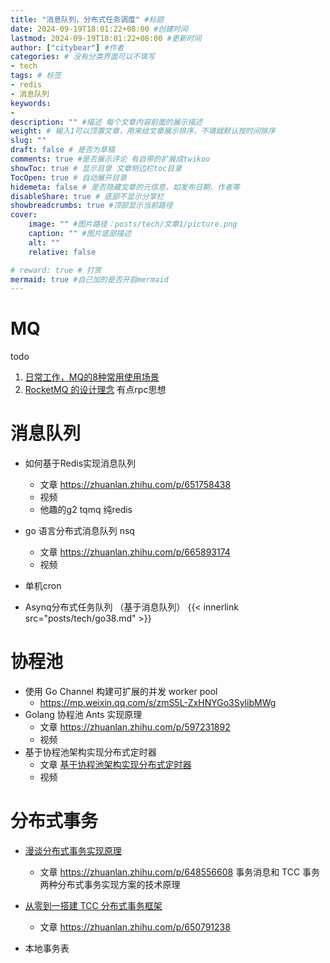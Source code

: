 ```yaml
---
title: "消息队列，分布式任务调度" #标题
date: 2024-09-19T18:01:22+08:00 #创建时间
lastmod: 2024-09-19T18:01:22+08:00 #更新时间
author: ["citybear"] #作者
categories: # 没有分类界面可以不填写
- tech
tags: # 标签
- redis
- 消息队列
keywords: 
- 
description: "" #描述 每个文章内容前面的展示描述
weight: # 输入1可以顶置文章，用来给文章展示排序，不填就默认按时间排序
slug: ""
draft: false # 是否为草稿
comments: true #是否展示评论 有自带的扩展成twikoo
showToc: true # 显示目录 文章侧边栏toc目录
TocOpen: true # 自动展开目录
hidemeta: false # 是否隐藏文章的元信息，如发布日期、作者等
disableShare: true # 底部不显示分享栏
showbreadcrumbs: true #顶部显示当前路径
cover:
    image: "" #图片路径：posts/tech/文章1/picture.png
    caption: "" #图片底部描述
    alt: ""
    relative: false

# reward: true # 打赏
mermaid: true #自己加的是否开启mermaid
---
```

# MQ 
todo
1. [日常工作，MQ的8种常用使用场景](https://mp.weixin.qq.com/s/6vDMvJ13RP2xPVCACBvW8w)
2. [RocketMQ 的设计理念](https://mp.weixin.qq.com/s/i_bwyEb8QqfVLxY-R9odag) 有点rpc思想

# 消息队列
- 如何基于Redis实现消息队列
  - 文章 https://zhuanlan.zhihu.com/p/651758438
  - 视频
  - 他趣的g2 tqmq 纯redis

- go 语言分布式消息队列 nsq
   - 文章 https://zhuanlan.zhihu.com/p/665893174
   - 视频

- 单机cron

- Asynq分布式任务队列 （基于消息队列）
{{< innerlink src="posts/tech/go38.md" >}}

# 协程池
- 使用 Go Channel 构建可扩展的并发 worker pool
  - https://mp.weixin.qq.com/s/zmS5L-ZxHNYGo3SylibMWg
- Golang 协程池 Ants 实现原理 
  - 文章  https://zhuanlan.zhihu.com/p/597231892
  - 视频
- 基于协程池架构实现分布式定时器
  - 文章 [基于协程池架构实现分布式定时器](https://zhuanlan.zhihu.com/p/600380258)
  - 视频  
  
# 分布式事务
- [漫谈分布式事务实现原理]()
  - 文章 https://zhuanlan.zhihu.com/p/648556608 事务消息和 TCC 事务两种分布式事务实现方案的技术原理
- [从零到一搭建 TCC 分布式事务框架]()
  - 文章 https://zhuanlan.zhihu.com/p/650791238

- 本地事务表